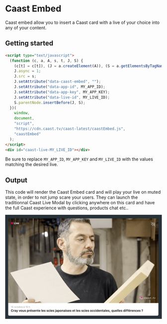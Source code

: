 # Caast Embed

Caast embed allow you to insert a Caast card with a live of your choice into any of your content.

## Getting started

```html
<script type="text/javascript">
  (function (c, a, A, s, t, J, S) {
    (c[t] = c[t]), (J = a.createElement(A)), (S = a.getElementsByTagName(A)[0]);
    J.async = 1;
    J.src = s;
    J.setAttribute("data-caast-embed", "");
    J.setAttribute("data-app-id", MY_APP_ID);
    J.setAttribute("data-app-key", MY_APP_KEY);
    J.setAttribute("data-live-id", MY_LIVE_ID);
    S.parentNode.insertBefore(J, S);
  })(
    window,
    document,
    "script",
    "https://cdn.caast.tv/caast-latest/caastEmbed.js",
    "caastEmbed"
  );
</script>
<div id="caast-live-MY_LIVE_ID"></div>
```

Be sure to replace `MY_APP_ID`, `MY_APP_KEY` and `MY_LIVE_ID` with the values matching the desired live.

## Output

This code will render the Caast Embed card and will play your live on muted state, in order to not jump scare your users. They can launch the traditionnal Caast Live Modal by clicking anywhere on this card and have the full Caast experience with questions, products chat etc..

![Caast launcher](/_media/embed.png ":size=600")
